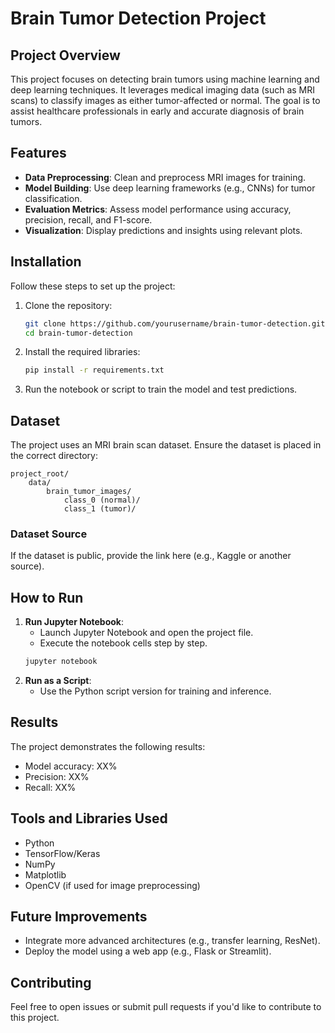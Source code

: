 # Brain Tumor Detection Project

## Project Overview
This project focuses on detecting brain tumors using machine learning and deep learning techniques. It leverages medical imaging data (such as MRI scans) to classify images as either tumor-affected or normal. The goal is to assist healthcare professionals in early and accurate diagnosis of brain tumors.

## Features
- **Data Preprocessing**: Clean and preprocess MRI images for training.
- **Model Building**: Use deep learning frameworks (e.g., CNNs) for tumor classification.
- **Evaluation Metrics**: Assess model performance using accuracy, precision, recall, and F1-score.
- **Visualization**: Display predictions and insights using relevant plots.

## Installation
Follow these steps to set up the project:

1. Clone the repository:
   ```bash
   git clone https://github.com/yourusername/brain-tumor-detection.git
   cd brain-tumor-detection
   ```
2. Install the required libraries:
   ```bash
   pip install -r requirements.txt
   ```
3. Run the notebook or script to train the model and test predictions.

## Dataset
The project uses an MRI brain scan dataset. Ensure the dataset is placed in the correct directory:
```
project_root/
    data/
        brain_tumor_images/
            class_0 (normal)/
            class_1 (tumor)/
```

### Dataset Source
If the dataset is public, provide the link here (e.g., Kaggle or another source).

## How to Run
1. **Run Jupyter Notebook**:
   - Launch Jupyter Notebook and open the project file.
   - Execute the notebook cells step by step.
   ```bash
   jupyter notebook
   ```
2. **Run as a Script**:
   - Use the Python script version for training and inference.

## Results
The project demonstrates the following results:
- Model accuracy: XX%
- Precision: XX%
- Recall: XX%

## Tools and Libraries Used
- Python
- TensorFlow/Keras
- NumPy
- Matplotlib
- OpenCV (if used for image preprocessing)

## Future Improvements
- Integrate more advanced architectures (e.g., transfer learning, ResNet).
- Deploy the model using a web app (e.g., Flask or Streamlit).

## Contributing
Feel free to open issues or submit pull requests if you'd like to contribute to this project.



